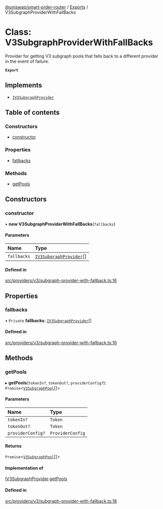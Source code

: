 [@uniswap/smart-order-router](../README.md) / [Exports](../modules.md) / V3SubgraphProviderWithFallBacks

# Class: V3SubgraphProviderWithFallBacks

Provider for getting V3 subgraph pools that falls back to a different provider
in the event of failure.

**`Export`**

## Implements

- [`IV3SubgraphProvider`](../interfaces/IV3SubgraphProvider.md)

## Table of contents

### Constructors

- [constructor](V3SubgraphProviderWithFallBacks.md#constructor)

### Properties

- [fallbacks](V3SubgraphProviderWithFallBacks.md#fallbacks)

### Methods

- [getPools](V3SubgraphProviderWithFallBacks.md#getpools)

## Constructors

### constructor

• **new V3SubgraphProviderWithFallBacks**(`fallbacks`)

#### Parameters

| Name | Type |
| :------ | :------ |
| `fallbacks` | [`IV3SubgraphProvider`](../interfaces/IV3SubgraphProvider.md)[] |

#### Defined in

[src/providers/v3/subgraph-provider-with-fallback.ts:16](https://github.com/Uniswap/smart-order-router/blob/10190c3/src/providers/v3/subgraph-provider-with-fallback.ts#L16)

## Properties

### fallbacks

• `Private` **fallbacks**: [`IV3SubgraphProvider`](../interfaces/IV3SubgraphProvider.md)[]

#### Defined in

[src/providers/v3/subgraph-provider-with-fallback.ts:16](https://github.com/Uniswap/smart-order-router/blob/10190c3/src/providers/v3/subgraph-provider-with-fallback.ts#L16)

## Methods

### getPools

▸ **getPools**(`tokenIn?`, `tokenOut?`, `providerConfig?`): `Promise`<[`V3SubgraphPool`](../interfaces/V3SubgraphPool.md)[]\>

#### Parameters

| Name | Type |
| :------ | :------ |
| `tokenIn?` | `Token` |
| `tokenOut?` | `Token` |
| `providerConfig?` | `ProviderConfig` |

#### Returns

`Promise`<[`V3SubgraphPool`](../interfaces/V3SubgraphPool.md)[]\>

#### Implementation of

[IV3SubgraphProvider](../interfaces/IV3SubgraphProvider.md).[getPools](../interfaces/IV3SubgraphProvider.md#getpools)

#### Defined in

[src/providers/v3/subgraph-provider-with-fallback.ts:18](https://github.com/Uniswap/smart-order-router/blob/10190c3/src/providers/v3/subgraph-provider-with-fallback.ts#L18)
